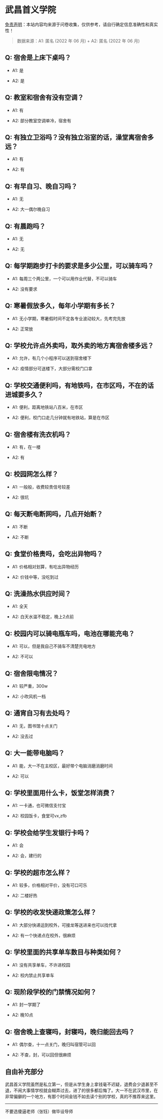 # 武昌首义学院

[免责声明](https://colleges.chat/#_3)：本站内容均来源于问卷收集，仅供参考，请自行确定信息准确性和真实性！

> 数据来源：A1: 匿名 (2022 年 06 月) + A2: 匿名 (2022 年 06 月)

## Q: 宿舍是上床下桌吗？

- A1: 是

- A2: 是

## Q: 教室和宿舍有没有空调？

- A1: 有

- A2: 部分教室空调单冷，宿舍有

## Q: 有独立卫浴吗？没有独立浴室的话，澡堂离宿舍多远？

- A1: 有

- A2: 有

## Q: 有早自习、晚自习吗？

- A1: 无

- A2: 大一偶尔晚自习

## Q: 有晨跑吗？

- A1: 无

- A2: 无

## Q: 每学期跑步打卡的要求是多少公里，可以骑车吗？

- A1: 每周三个两公里，一个可以用作业代替，不可以骑车

- A2: 没有要求

## Q: 寒暑假放多久，每年小学期有多长？

- A1: 无小学期，寒暑假时间不定各专业波动较大，先考完先放

- A2: 正常放

## Q: 学校允许点外卖吗，取外卖的地方离宿舍楼多远？

- A1: 允许，有几个小程序可以送到宿舍楼下

- A2: 疫情部分可送楼下，大部分需校门口拿

## Q: 学校交通便利吗，有地铁吗，在市区吗，不在的话进城要多久？

- A1: 便利，距离地铁站八百米，在市区

- A2: 便利，校门口走几分钟就有地铁站，算是在市区

## Q: 宿舍楼有洗衣机吗？

- A1: 有，在一楼

- A2: 有

## Q: 校园网怎么样？

- A1: 一般般，收费较贵信号较差

- A2: 很坑

## Q: 每天断电断网吗，几点开始断？

- A1: 不断

- A2: 不断

## Q: 食堂价格贵吗，会吃出异物吗？

- A1: 价格相对划算，有吃出异物经历

- A2: 价钱中等，没吃到过

## Q: 洗澡热水供应时间？

- A1: 全天

- A2: 白天水温不稳定，晚上2点前

## Q: 校园内可以骑电瓶车吗，电池在哪能充电？

- A1: 可以，但是我自己不骑车不清楚充电地方

- A2: 不可以

## Q: 宿舍限电情况？

- A1: 较严重，300w

- A2: 小吹风机一档

## Q: 通宵自习有去处吗？

- A1: 无，图书馆十点关门

- A2: 没去过

## Q: 大一能带电脑吗？

- A1: 能，大一不在主校区，最好带个电脑消磨消磨时间

- A2: 可以

## Q: 学校里面用什么卡，饭堂怎样消费？

- A1: 一卡通，也可微信支付宝

- A2: 校园饭卡，食堂可vx,zfb

## Q: 学校会给学生发银行卡吗？

- A1: 会

- A2: 会，建行的

## Q: 学校的超市怎么样？

- A1: 较多，价格相对平价，没有可口可乐

- A2: 二楼好热

## Q: 学校的收发快递政策怎么样？

- A1: 大部分快递运到校外，可接龙等送进来也可以找代拿

- A2: 有一个快递点在校外，很麻烦

## Q: 学校里面的共享单车数目与种类如何？

- A1: 没有共享单车，不许进校园

- A2: 校内禁止共享单车

## Q: 现阶段学校的门禁情况如何？

- A1: 封一学期了

- A2: 晚10点

## Q: 宿舍晚上查寝吗，封寝吗，晚归能回去吗？

- A1: 偶尔查，十一点关门，晚归叫宿管可以回

- A2: 不查，封，可以回但很麻烦

## 自由补充部分

武昌首义学院虽然是私立第一，但是从学生身上拿钱毫不迟疑，退费会少退甚至不退，不闹大事情学校就会糊弄过去，进了的很多都后悔了。大一不在武汉市里，在非常偏僻的一个地方，有那个时间金钱不如去读个别的学校，真的不推荐来这里。

***

不要选傻逼老师（张钰）做毕设导师